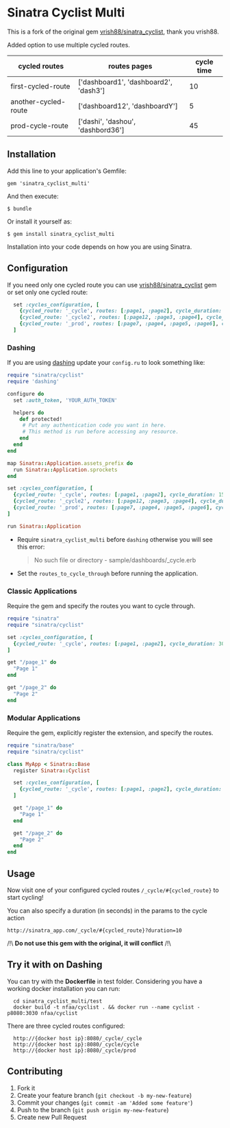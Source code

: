# Sinatra Cyclist Multi

This is a fork of the original gem [vrish88/sinatra_cyclist](https://github.com/vrish88/sinatra_cyclist), thank you vrish88.

Added option to use multiple cycled routes.

|  cycled routes           |  routes pages                         |  cycle time  |
|--------------------------|---------------------------------------|--------------|
| first-cycled-route       | ['dashboard1', 'dashboard2', 'dash3'] |  10          |
| another-cycled-route     | ['dashboard12', 'dashboardY']         |  5           |
| prod-cycle-route         | ['dashi', 'dashou', 'dashbord36']     |  45          |


## Installation

Add this line to your application's Gemfile:

    gem 'sinatra_cyclist_multi'

And then execute:

    $ bundle

Or install it yourself as:

    $ gem install sinatra_cyclist_multi

Installation into your code depends on how you are using Sinatra.

## Configuration

If you need only one cycled route you can use [vrish88/sinatra_cyclist](https://github.com/vrish88/sinatra_cyclist) gem or set only one cycled route:

```ruby
  set :cycles_configuration, [
    {cycled_route: '_cycle', routes: [:page1, :page2], cycle_duration: 15},
    {cycled_route: '_cycle2', routes: [:page12, :page3, :page4], cycle_duration: 5},
    {cycled_route: '_prod', routes: [:page7, :page4, :page5, :page6], cycle_duration: 45},
  ]
```

### Dashing
If you are using [dashing](https://github.com/Shopify/dashing) update your `config.ru` to look something like:

```ruby
require "sinatra/cyclist"
require 'dashing'

configure do
  set :auth_token, 'YOUR_AUTH_TOKEN'

  helpers do
    def protected!
     # Put any authentication code you want in here.
     # This method is run before accessing any resource.
    end
  end
end

map Sinatra::Application.assets_prefix do
  run Sinatra::Application.sprockets
end

set :cycles_configuration, [
  {cycled_route: '_cycle', routes: [:page1, :page2], cycle_duration: 15},
  {cycled_route: '_cycle2', routes: [:page12, :page3, :page4], cycle_duration: 5},
  {cycled_route: '_prod', routes: [:page7, :page4, :page5, :page6], cycle_duration: 45},
]

run Sinatra::Application
```

* Require `sinatra_cyclist_multi` before `dashing` otherwise you will see this error:

    > No such file or directory - sample/dashboards/_cycle.erb

* Set the `routes_to_cycle_through` before running the application.

### Classic Applications
Require the gem and specify the routes you want to cycle through.

```ruby
require "sinatra"
require "sinatra/cyclist"

set :cycles_configuration, [
  {cycled_route: '_cycle', routes: [:page1, :page2], cycle_duration: 30},
]

get "/page_1" do
  "Page 1"
end

get "/page_2" do
  "Page 2"
end
```

### Modular Applications
Require the gem, explicitly register the extension, and specify the routes.
```ruby
require "sinatra/base"
require "sinatra/cyclist"

class MyApp < Sinatra::Base
  register Sinatra::Cyclist

  set :cycles_configuration, [
    {cycled_route: '_cycle', routes: [:page1, :page2], cycle_duration: 30},
  ]

  get "/page_1" do
    "Page 1"
  end

  get "/page_2" do
    "Page 2"
  end
end
```

## Usage
Now visit one of your configured cycled routes `/_cycle/#{cycled_route}` to start cycling!

You can also specify a duration (in seconds) in the params to the cycle action

```
http://sinatra_app.com/_cycle/#{cycled_route}?duration=10
```

/!\ **Do not use this gem with the original, it will conflict** /!\


## Try it with on Dashing
You can try with the **Dockerfile** in test folder. Considering you have a working docker installation you can run:

```shell
  cd sinatra_cyclist_multi/test
  docker build -t nfaa/cyclist . && docker run --name cyclist -p8080:3030 nfaa/cyclist
```

There are three cycled routes configured:
```
  http://{docker host ip}:8080/_cycle/_cycle
  http://{docker host ip}:8080/_cycle/cycle
  http://{docker host ip}:8080/_cycle/prod
```
## Contributing

1. Fork it
2. Create your feature branch (`git checkout -b my-new-feature`)
3. Commit your changes (`git commit -am 'Added some feature'`)
4. Push to the branch (`git push origin my-new-feature`)
5. Create new Pull Request

